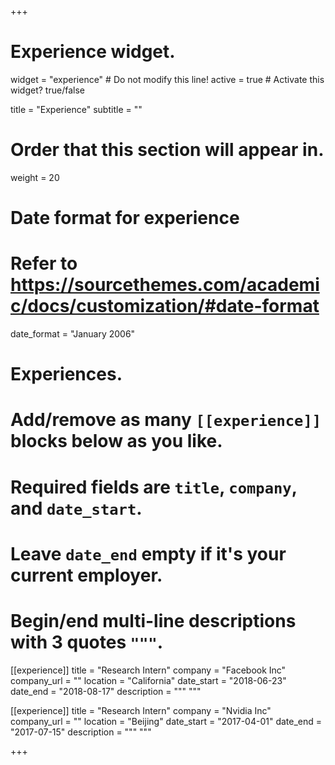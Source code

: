 +++
# Experience widget.
widget = "experience"  # Do not modify this line!
active = true  # Activate this widget? true/false

title = "Experience"
subtitle = ""

# Order that this section will appear in.
weight = 20

# Date format for experience
#   Refer to https://sourcethemes.com/academic/docs/customization/#date-format
date_format = "January 2006"

# Experiences.
#   Add/remove as many `[[experience]]` blocks below as you like.
#   Required fields are `title`, `company`, and `date_start`.
#   Leave `date_end` empty if it's your current employer.
#   Begin/end multi-line descriptions with 3 quotes `"""`.
[[experience]]
  title = "Research Intern"
  company = "Facebook Inc"
  company_url = ""
  location = "California"
  date_start = "2018-06-23"
  date_end = "2018-08-17"
  description = """
  """

[[experience]]
  title = "Research Intern"
  company = "Nvidia Inc"
  company_url = ""
  location = "Beijing"
  date_start = "2017-04-01"
  date_end = "2017-07-15"
  description = """
  """

+++
